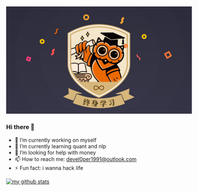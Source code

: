 [![终身学习](./终身学习.png)](http://m.igetget.com/native/sponsor)

### Hi there 👋

- 🔭 I’m currently working on myself
- 🌱 I’m currently learning quant and nlp
- 🤔 I’m looking for help with money
- 📫 How to reach me: devel0per1991@outlook.com
- ⚡ Fun fact: i wanna hack life


[![my github stats](https://github-readme-stats.vercel.app/api?username=goooice)](https://github.com/anuraghazra/github-readme-stats)



<!--
**GoooIce/GoooIce** is a ✨ _special_ ✨ repository because its `README.md` (this file) appears on your GitHub profile.

Here are some ideas to get you started:

- 🔭 I’m currently working on ...
- 🌱 I’m currently learning ...
- 👯 I’m looking to collaborate on ...
- 🤔 I’m looking for help with ...
- 💬 Ask me about ...
- 📫 How to reach me: ...
- 😄 Pronouns: ...
- ⚡ Fun fact: ...
-->
